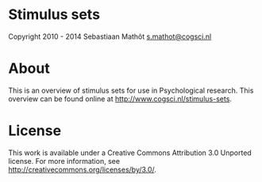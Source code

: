 # Stimulus sets

Copyright 2010 - 2014 Sebastiaan Mathôt
<s.mathot@cogsci.nl>

# About

This is an overview of stimulus sets for use in Psychological research. This overview can be found online at <http://www.cogsci.nl/stimulus-sets>.

# License

This work is available under a Creative Commons Attribution 3.0 Unported license. For more information, see <http://creativecommons.org/licenses/by/3.0/>.
